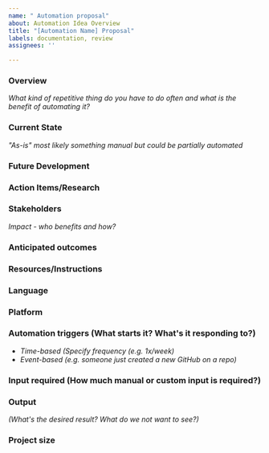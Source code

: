 ```yaml
---
name: " Automation proposal"
about: Automation Idea Overview
title: "[Automation Name] Proposal"
labels: documentation, review
assignees: ''

---
```


### Overview 
_What kind of repetitive thing do you have to do often and what is the benefit of automating it?_

### Current State 
_"As-is" most likely something manual but could be partially automated_

### Future Development

### Action Items/Research

### Stakeholders
_Impact - who benefits and how?_

### Anticipated outcomes

### Resources/Instructions

### Language

### Platform

### Automation triggers (What starts it? What's it responding to?)
- _Time-based (Specify frequency (e.g. 1x/week)_
- _Event-based (e.g. someone just created a new GitHub on a repo)_

### Input required (How much manual or custom input is required?)

### Output 
_(What's the desired result? What do we not want to see?)_

### Project size
